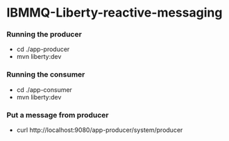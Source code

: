 # IBMMQ-Liberty-reactive-messaging

### Running the producer
- cd ./app-producer
- mvn liberty:dev

### Running the consumer
- cd ./app-consumer
- mvn liberty:dev


### Put a message from producer
- curl http://localhost:9080/app-producer/system/producer
